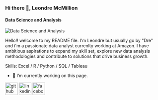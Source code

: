 ### Hi there 👋, Leondre McMillion
#### Data Science and Analysis
![Data Science and Analysis](https://pbs.twimg.com/profile_banners/392797161/1564851978/600x200)

Hello!! welcome to my README file. I'm Leondre but usually go by "Dre" and i'm a passionate data analyst currenlty working at Amazon. I have ambitious aspirations to expand my skill set, explore new data analysis methodologies and contribute to solutions that drive business growth.

Skills: Excel / R / Python / SQL / Tableau

- 🔭 I’m currently working on this page. 

[<img src='https://cdn.jsdelivr.net/npm/simple-icons@3.0.1/icons/github.svg' alt='github' height='40'>](https://github.com/https://github.com/dmcmillion3)  [<img src='https://cdn.jsdelivr.net/npm/simple-icons@3.0.1/icons/linkedin.svg' alt='linkedin' height='40'>](https://www.linkedin.com/in/https://www.linkedin.com/in/dre-mcmillion-27ab5516a//)  [<img src='https://cdn.jsdelivr.net/npm/simple-icons@3.0.1/icons/facebook.svg' alt='facebook' height='40'>](https://www.facebook.com/https://www.facebook.com/dre.mcmillionaire/)  

